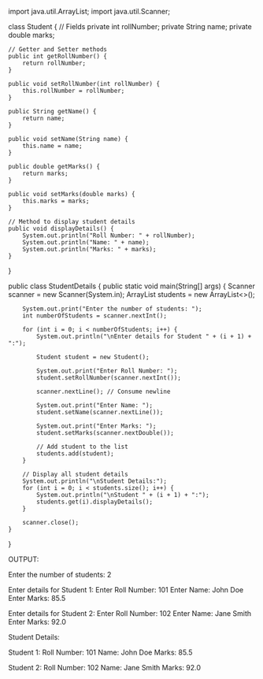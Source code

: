 import java.util.ArrayList;
import java.util.Scanner;

class Student {
    // Fields
    private int rollNumber;
    private String name;
    private double marks;

    // Getter and Setter methods
    public int getRollNumber() {
        return rollNumber;
    }

    public void setRollNumber(int rollNumber) {
        this.rollNumber = rollNumber;
    }

    public String getName() {
        return name;
    }

    public void setName(String name) {
        this.name = name;
    }

    public double getMarks() {
        return marks;
    }

    public void setMarks(double marks) {
        this.marks = marks;
    }

    // Method to display student details
    public void displayDetails() {
        System.out.println("Roll Number: " + rollNumber);
        System.out.println("Name: " + name);
        System.out.println("Marks: " + marks);
    }
}

public class StudentDetails {
    public static void main(String[] args) {
        Scanner scanner = new Scanner(System.in);
        ArrayList<Student> students = new ArrayList<>();

        System.out.print("Enter the number of students: ");
        int numberOfStudents = scanner.nextInt();

        for (int i = 0; i < numberOfStudents; i++) {
            System.out.println("\nEnter details for Student " + (i + 1) + ":");

            Student student = new Student();

            System.out.print("Enter Roll Number: ");
            student.setRollNumber(scanner.nextInt());

            scanner.nextLine(); // Consume newline

            System.out.print("Enter Name: ");
            student.setName(scanner.nextLine());

            System.out.print("Enter Marks: ");
            student.setMarks(scanner.nextDouble());

            // Add student to the list
            students.add(student);
        }

        // Display all student details
        System.out.println("\nStudent Details:");
        for (int i = 0; i < students.size(); i++) {
            System.out.println("\nStudent " + (i + 1) + ":");
            students.get(i).displayDetails();
        }

        scanner.close();
    }
}


OUTPUT:

Enter the number of students: 2

Enter details for Student 1:
Enter Roll Number: 101
Enter Name: John Doe
Enter Marks: 85.5

Enter details for Student 2:
Enter Roll Number: 102
Enter Name: Jane Smith
Enter Marks: 92.0

Student Details:

Student 1:
Roll Number: 101
Name: John Doe
Marks: 85.5

Student 2:
Roll Number: 102
Name: Jane Smith
Marks: 92.0
